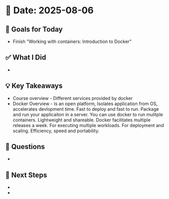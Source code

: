 # 📅 Date: 2025-08-06

## 🎯 Goals for Today

- Finish "Working with containers: Introduction to Docker"

## ✅ What I Did

-

## 💡 Key Takeaways

- Course overview - Different services provided by docker
- Docker Overview - Is an open platform, Isolates application from OS, accelerates devlopment time. Fast to deploy and fast to run. Package and run your applicaiton in a server. You can use docker to run mulitple containers. Lightweight and shareable. Docker facilitates multiple releases a week. For executing multiple workloads. For deployment and scaling. Efficiency, speed and portability.

## 🧠 Questions

-

## 📌 Next Steps

-
-
